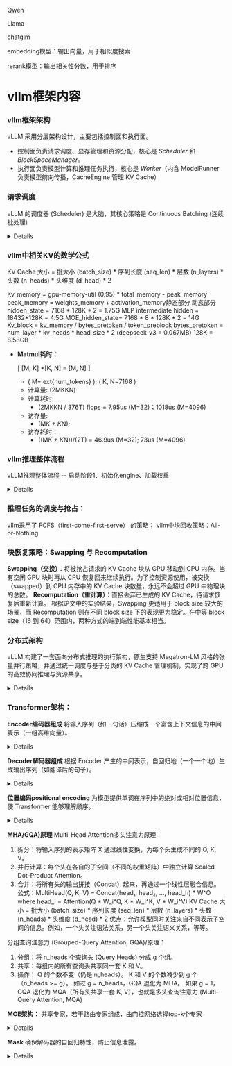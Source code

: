 Qwen

Llama

chatglm

embedding模型：输出向量，用于相似度搜索

rerank模型：输出相关性分数，用于排序

# vllm框架内容

### vllm框架架构

vLLM 采用分层架构设计，主要包括控制面和执行面。

- 控制面负责请求调度、显存管理和资源分配，核心是 *Scheduler* 和 *BlockSpaceManager*。
- 执行面负责模型计算和推理任务执行，核心是 *Worker*（内含 ModelRunner 负责模型前向传播，CacheEngine 管理 KV Cache）

### 请求调度

vLLM 的调度器 (Scheduler) 是大脑，其核心策略是 Continuous Batching (连续批处理)

<details><summary>Details</summary>
<p>
- 基于 Token 调度：以 Token 为最小调度单位
- 调度过程：Scheduler 维护 waiting（新请求）、running（正在处理）、swapped（因资源不足被换出的请求）队列。其调度优先级通常是：swapped > waiting > running，优先处理已被换出的请求以避免资源浪费，并在资源足够时从 waiting 队列加入新请求。
- 工作流程：
1. 新请求进入 waiting 队列。
2. Scheduler 根据调度策略（如 FCFS）、当前 running 队列的负载、空闲物理块等因素，决定将哪些 waiting 或 swapped 队列中的请求加入 running 队列以进行下一批计算。
3. Worker 执行 running 队列中请求的推理计算。
4. 生成 Token 后，更新序列状态。若请求完成则释放资源，否则根据情况放回 running 或换出到 swapped 队列。
5. 循环上述过程。
</p>
</details> 

### vllm中相关KV的数学公式

KV Cache 大小 = 批大小 (batch_size) * 序列长度 (seq_len) * 层数 (n_layers) * 头数 (n_heads) * 头维度 (d_head) * 2

Kv_memory = gpu-memory-util (0.95) * total_memory - peak_memory
peak_memory = weights_memory + activation_memory静态部分 动态部分
hidden_state = 7168 * 128K * 2 = 1.75G
MLP intermediate hidden = 18432*128K = 4.5G
MOE_hidden_state= 7168 * 8 * 128K * 2 = 14G
Kv_block = kv_memory / bytes_pretoken / token_preblock
bytes_pretoken = num_layer * kv_heads * head_size * 2   (deepseek_v3 = 0.067MB)
128K = 8.58GB

- **Matmul耗时：**
    
    \[ [M, K] *[K, N] = [M, N] \]
    
    - \( M=	ext{num\_tokens} \); \( K, N=7168 \)
    - 计算量: \(2MKKN\)
    - 计算耗时:
        - \(2MKKN / 376T\) flops = 7.95us (M=32)；1018us (M=4096)
    - 访存量:
        - \(M*K + K*N\);
    - 访存耗时：
        - (\(M*K + K*N)\)/\(2T\) = 46.9us (M=32); 73us (M=4096)

### vllm推理整体流程

vLLM推理整体流程 -- 启动阶段1、初始化engine、加载权重
<details><summary>Details</summary>
<p>

- LLMEngine (x N)
    - vllm/engine/llm_engine.py

一个节点或一个DR是一个engine(AsyncLLM, Engine Core)，每个engine是单独的process。

- Worker (x N)
    - vllm/worker/worker.py

一个卡一个worker，例如8TP对应8个worker，一个process。

- Worker.model
    - vllm/model_executor/models

初始化模型结构。

- model.load_weights
    - vllm/model_executor/models

加载权重；以DeepSeek V3为例：671B(int8) = 40GB*16TP.

</p>
</details>

### 推理任务的调度与抢占：

vllm采用了 FCFS（first-come-first-serve） 的策略；
vllm中块回收策略：All-or-Nothing

### 块恢复策略：Swapping 与 Recomputation

**Swapping（交换）**：将被抢占请求的 KV Cache 块从 GPU 移动到 CPU 内存。当有空闲 GPU 块时再从 CPU 恢复回来继续执行。为了控制资源使用，被交换（swapped）到 CPU 内存中的 KV Cache 块数量，永远不会超过 GPU 中物理块的总数。
**Recomputation（重计算）**：直接丢弃已生成的 KV Cache，待请求恢复后重新计算。
根据论文中的实验结果，Swapping 更适用于 block size 较大的场景，而 Recomputation 则在不同 block size 下的表现更为稳定。在中等 block size（16 到 64）范围内，两种方式的端到端性能基本相当。

### 分布式架构

vLLM 构建了一套面向分布式推理的执行架构，原生支持 Megatron-LM 风格的张量并行策略，并通过统一调度与基于分页的 KV Cache 管理机制，实现了跨 GPU 的高效协同推理与资源共享。
<details><summary>Details</summary>
<p>
在每一步 decode 过程中，调度器首先为每个 batch 中的请求准备控制信息，其中包括：
输入 token 的 ID；
以及该请求的块表（block table，即逻辑块到物理块的映射信息）。
接下来，调度器会将这些控制信息广播给所有的 GPU worker。

然后，worker （理解是一张卡）开始使用这些输入 token ID 执行模型推理。在注意力层中，worker 会根据控制信息中提供的块表，读取对应的 KV Cache。在执行过程中，worker 会通过 **all-reduce 通信**原语同步中间计算结果，这一过程无需调度器参与协调。最后，worker 会将本轮生成的 token（采样结果）发送回调度器。
</p>
</details>

### Transformer架构：

**Encoder编码器组成**
将输入序列（如一句话）压缩成一个富含上下文信息的中间表示（一组高维向量）。

<details><summary>Details</summary>
<p>

1. 多头自注意力机制 (Multi-Head Self-Attention)
- “自” (Self) 的含义：输入序列自身内部元素之间进行注意力计算。例如，句子中的每个词都会与句子中的所有词（包括自己）进行关联，从而捕捉词与词之间的语义和语法关系。
- attention核心公式：Attention(Q, K, V) = softmax(QK^T / √d_k) V
- 让模型能够“同时看到”整个序列，并理解每个词在上下文中的真正含义。
1. 前馈神经网络 (Feed-Forward Network, FFN)
- 一个简单的全连接网络，通常包含一个隐藏层和激活函数（如 ReLU）。
- 对自注意力层的输出进行非线性变换和空间映射，增强模型的表达能力。
1. 残差连接 (Add) 和层归一化 (Norm)
- 残差连接 (Residual Connection)：将子层的输入直接加到其输出上（Output = Sublayer(input) + input）。这有效地缓解了深层网络中的梯度消失问题，使得模型可以堆叠得很深。
- 层归一化 (Layer Normalization)：对残差相加后的结果进行归一化，稳定训练过程，加快收敛
公式表示一个 Encoder Layer：
EncoderOutput = LayerNorm( SelfAttention(Input) + Input )
FinalOutput = LayerNorm( FFN(EncoderOutput) + EncoderOutput )
</p>
</details>

**Decoder解码器组成**
根据 Encoder 产生的中间表示，自回归地（一个一个地）生成输出序列（如翻译后的句子）。
<details><summary>Details</summary>
<p>

1. 掩码多头自注意力机制 (Masked Multi-Head Self-Attention)
- “掩码” (Masked) 的含义：为了防止在训练时“偷看”未来信息（即解码第 t 个词时只能看到 1 到 t-1 的词），通过一个掩码矩阵将当前位置之后的所有信息屏蔽掉（设置为负无穷，softmax 后变为 0）。
1. 多头交叉注意力机制 (Multi-Head Cross-Attention)
- “交叉” (Cross) 的含义：Decoder 的表示 与 Encoder 的最终输出 进行注意力计算。
- Query (Q) 来自 Masked Self-Attention 的输出。
- Key (K) 和 Value (V) 来自 Encoder 的最终输出。
- 这是 Encoder 和 Decoder 之间信息交互的桥梁，让 Decoder 在生成每一个词时都能有针对性地关注输入序列中最相关的部分。
1. 前馈神经网络 (Feed-Forward Network, FFN)
每个子层都伴随着残差连接和层归一化。
</p>
</details>

**位置编码positional encoding**
为模型提供单词在序列中的绝对或相对位置信息，使 Transformer 能够理解顺序。
<details><summary>Details</summary>
<p>
为什么要位置编码？
Self-Attention 机制本身是置换不变 (Permutation Invariant) 的。即打乱输入序列的顺序，输出的结果（不考虑位置编码）是一样的，因为它计算的是两两向量之间的相似度。这显然不符合语言的有序性。

常用方式 ：

1. 正弦余弦编码 (Sinusoidal Positional Encoding) - 原版 Transformer
使用不同频率的正弦和余弦函数来生成每个位置独一无二的编码向量。
2. 学习式位置编码 (Learned Positional Embedding) - 如 BERT
将位置也视为一个可学习的参数，随机初始化一个位置嵌入矩阵（例如，最大长度 512 x 模型维度 768），随模型一起训练。
3. 相对位置编码 (Relative Positional Encoding) - 如 T5, DeBERTa
</p>
</details>

**MHA/GQA)原理**
Multi-Head Attention多头注意力原理：

1. 拆分：将输入序列的表示矩阵 X 通过线性变换，为每个头生成不同的 Q, K, V。
2. 并行计算：每个头在各自的子空间（不同的权重矩阵）中独立计算 Scaled Dot-Product Attention。
3. 合并：将所有头的输出拼接（Concat）起来，再通过一个线性层融合信息。
公式：MultiHead(Q, K, V) = Concat(head₁, head₂, ..., head_h) * W^O
where head_i = Attention(Q * W_i^Q, K * W_i^K, V * W_i^V)
KV Cache 大小 = 批大小 (batch_size) * 序列长度 (seq_len) * 层数 (n_layers) * 头数 (n_heads) * 头维度 (d_head) * 2
优点：允许模型同时关注来自不同表示子空间的信息。例如，一个头关注语法关系，另一个头关注语义关系，等等。

分组查询注意力 (Grouped-Query Attention, GQA)/原理：

1. 分组：将 n_heads 个查询头 (Query Heads) 分成 g 个组。
2. 共享：每组内的所有查询头共享同一套 K 和 V。
3. 操作：
Q 的个数不变（仍是 n_heads）。
K 和 V 的个数减少到 g 个（n_heads >= g）。
如过 g = n_heads，GQA 退化为 MHA。
如果 g = 1，GQA 退化为 MQA（所有头共享一套 K, V），也就是多头查询注意力 (Multi-Query Attention, MQA)

**MOE架构：**
共享专家，若干路由专家组成，由门控网络选择top-k个专家
<details><summary>Details</summary>
<p>
moe中一个重要的点是控制负载均衡损失 (Load Balancing Loss)：为了解决这个问题，会在损失函数中加入一个辅助损失项，鼓励所有专家都能被均衡地使用。

优势：
每次只计算少数专家，减少了内存，加快了计算

参考链接：
[[https://fancyerii.github.io/2019/03/09/transformer-illustrated/#残差连接](https://fancyerii.github.io/2019/03/09/transformer-illustrated/#%E6%AE%8B%E5%B7%AE%E8%BF%9E%E6%8E%A5)](https://fancyerii.github.io/2019/03/09/transformer-illustrated/#%E6%AE%8B%E5%B7%AE%E8%BF%9E%E6%8E%A5)
</p>
</details>

**Mask**
确保解码器的自回归特性，防止信息泄露。
<details><summary>Details</summary>
<p>
在编码器（Encoder）中：通常只需要 Padding Mask，因为Encoder是一次性看到整个输入序列的。

在解码器（Decoder）中：需要同时使用 Padding Mask 和 Causal Mask（两者相加），既不能看Pad token，也不能看未来的token。
</p>
</details>